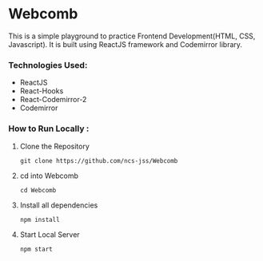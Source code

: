 # Webcomb
This is a simple playground to practice Frontend Development(HTML, CSS, Javascript). It is built using ReactJS framework and Codemirror library.

### Technologies Used:
* ReactJS
* React-Hooks
* React-Codemirror-2
* Codemirror

### How to Run Locally :

1. Clone the Repository
  
     `git clone https://github.com/ncs-jss/Webcomb`

2. cd into Webcomb
  
      `cd Webcomb`
      
3. Install all dependencies
      
      `npm install`
      
4. Start Local Server
      
      `npm start`